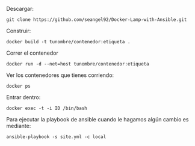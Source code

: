 Descargar:
```
git clone https://github.com/seangel92/Docker-Lamp-with-Ansible.git
```

Construir:
```
docker build -t tunombre/contenedor:etiqueta .
```

Correr el contenedor
```
docker run -d --net=host tunombre/contenedor:etiqueta
```

Ver los contenedores que tienes corriendo:
```
docker ps
```

Entrar dentro:
```
docker exec -t -i ID /bin/bash
```

Para ejecutar la playbook de ansible cuando le hagamos algún cambio es mediante:
```
ansible-playbook -s site.yml -c local
```


